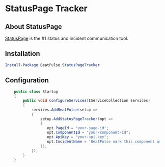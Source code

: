 
# StatusPage Tracker

## About StatusPage

[StatusPage](https://www.statuspage.io) is the #1 status and incident communication tool.

## Installation

``` Powershell
Install-Package BeatPulse.StatusPageTracker
```

## Configuration

```csharp
    public class Startup
    {       
        public void ConfigureServices(IServiceCollection services)
        {
            services.AddBeatPulse(setup =>
            {
                setup.AddStatusPageTracker(opt =>
                {
                   opt.PageId = "your-page-id";
                   opt.ComponentId = "your-component-id";
                   opt.ApiKey = "your-api.key";
                   opt.IncidentName = "BeatPulse mark this component as outage";
                });
            });
        }
    }
```
